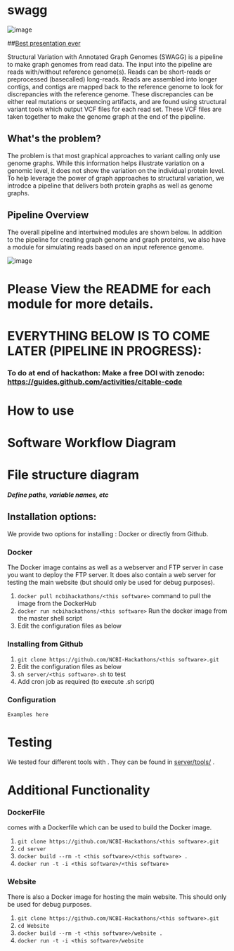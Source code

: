 # swagg
![image](swagg-logo/SWAGG_LOGO_V1.png)

##[Best presentation ever](https://docs.google.com/presentation/d/1XF90ZZjPbDQwLnceKt-horqu6ape1YOqvThX-Rvs4PE/edit#slide=id.g9c3edc47b7_2_0)

Structural Variation with Annotated Graph Genomes (SWAGG) is a pipeline to make graph genomes from read data. The input into the pipeline are reads with/without reference genome(s). Reads can be short-reads or preprocessed (basecalled) long-reads. Reads are assembled into longer contigs, and contigs are mapped back to the reference genome to look for discrepancies with the reference genome. These discrepancies can be either real mutations or sequencing artifacts, and are found using structural variant tools which output VCF files for each read set. These VCF files are taken together to make the genome graph at the end of the pipeline.

## What's the problem?
The problem is that most graphical approaches to variant calling only use genome graphs. While this information helps illustrate variation on a genomic level, it does not show the variation on the individual protein level. To help leverage the power of graph approaches to structural variation, we introdce a pipeline that delivers both protein graphs as well as genome graphs. 


## Pipeline Overview
The overall pipeline and intertwined modules are shown below. In addition to the pipeline for creating graph genome and graph proteins, we also have a module for simulating reads based on an input reference genome. 

![image](swagg-pipeline/SWAGG_PIPELINE_V1.png)


# Please View the README for each module for more details.


















# EVERYTHING BELOW IS TO COME LATER (PIPELINE IN PROGRESS):

### To do at end of hackathon: Make a free DOI with zenodo: <https://guides.github.com/activities/citable-code>

# How to use <this software>

# Software Workflow Diagram

# File structure diagram 
#### _Define paths, variable names, etc_

## Installation options:

We provide two options for installing <this software>: Docker or directly from Github.

### Docker

The Docker image contains <this software> as well as a webserver and FTP server in case you want to deploy the FTP server. It does also contain a web server for testing the <this software> main website (but should only be used for debug purposes).

1. `docker pull ncbihackathons/<this software>` command to pull the image from the DockerHub
2. `docker run ncbihackathons/<this software>` Run the docker image from the master shell script
3. Edit the configuration files as below

### Installing <this software> from Github

1. `git clone https://github.com/NCBI-Hackathons/<this software>.git`
2. Edit the configuration files as below
3. `sh server/<this software>.sh` to test
4. Add cron job as required (to execute <this software>.sh script)

### Configuration

```Examples here```

# Testing

We tested four different tools with <this software>. They can be found in [server/tools/](server/tools/) . 

# Additional Functionality

### DockerFile

<this software> comes with a Dockerfile which can be used to build the Docker image.

  1. `git clone https://github.com/NCBI-Hackathons/<this software>.git`
  2. `cd server`
  3. `docker build --rm -t <this software>/<this software> .`
  4. `docker run -t -i <this software>/<this software>`
  
### Website

There is also a Docker image for hosting the main website. This should only be used for debug purposes.

  1. `git clone https://github.com/NCBI-Hackathons/<this software>.git`
  2. `cd Website`
  3. `docker build --rm -t <this software>/website .`
  4. `docker run -t -i <this software>/website`
  

